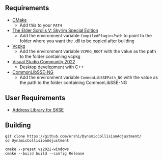 ## Requirements
* [CMake](https://cmake.org/)
	* Add this to your `PATH`
* [The Elder Scrolls V: Skyrim Special Edition](https://store.steampowered.com/app/489830)
	* Add the environment variable `CompiledPluginsPath` to point to the folder where you want the .dll to be copied after building
* [Vcpkg](https://github.com/microsoft/vcpkg)
	* Add the environment variable `VCPKG_ROOT` with the value as the path to the folder containing vcpkg
* [Visual Studio Community 2022](https://visualstudio.microsoft.com/)
	* Desktop development with C++
* [CommonLibSSE-NG](https://github.com/alandtse/CommonLibVR/tree/ng)
	* Add the environment variable `CommonLibSSEPath_NG` with the value as the path to the folder containing CommonLibSSE-NG

## User Requirements
* [Address Library for SKSE](https://www.nexusmods.com/skyrimspecialedition/mods/32444)

## Building
```
git clone https://github.com/ersh1/DynamicCollisionAdjustment/
cd DynamicCollisionAdjustment

cmake --preset vs2022-windows
cmake --build build --config Release
```
